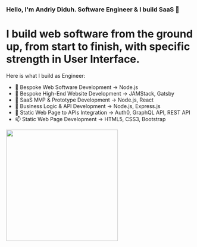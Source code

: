 ### Hello, I'm Andriy Diduh. Software Engineer & I build SaaS 👋
# I build web software from the ground up, from start to finish, with specific strength in User Interface.
Here is what I build as Engineer:
- 🔭 Bespoke Web Software Development → Node.js
- 🌱 Bespoke High-End Website Development → JAMStack, Gatsby
- 👯 SaaS MVP & Prototype Development → Node.js, React
- 🤔 Business Logic & API Development → Node.js, Express.js
- 💬 Static Web Page to APIs Integration → Auth0, GraphQL API, REST API
- 📫 Static Web Page Development → HTML5, CSS3, Bootstrap


<a href="https://andriydiduh.netlify.app"><img src="https://i.ibb.co/ncpZLM0/guild-logo-2-white-bg-github-button.png" align="left" width="300" /></a>

<!--
**AndriyDiduh/AndriyDiduh** is a ✨ _special_ ✨ repository because its `README.md` (this file) appears on your GitHub profile.

Here are some ideas to get you started:

- 🔭 I’m currently working on ...
- 🌱 I’m currently learning ...
- 👯 I’m looking to collaborate on ...
- 🤔 I’m looking for help with ...
- 💬 Ask me about ...
- 📫 How to reach me: ...
- 😄 Pronouns: ...
- ⚡ Fun fact: ...
-->
